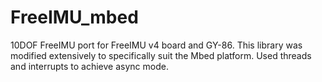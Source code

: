 FreeIMU_mbed
============

10DOF FreeIMU port for FreeIMU v4 board and GY-86. This library was modified extensively to specifically suit the Mbed platform. Used threads and interrupts to achieve async mode.
